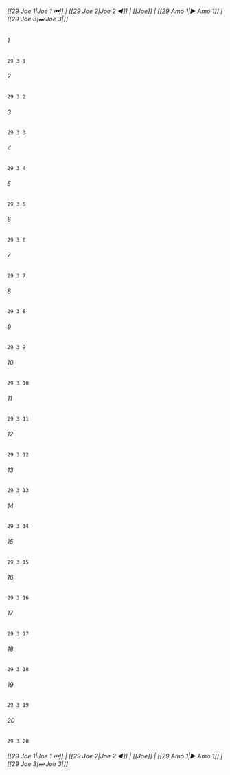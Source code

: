 
###### [[29 Joe 1|Joe 1 ⏮]] | [[29 Joe 2|Joe 2 ◀]] | [[Joe]] | [[29 Amó 1|▶ Amó 1]] | [[29 Joe 3|⏭ Joe 3|]]

###### 1
``` verse
29 3 1 
```
###### 2
``` verse
29 3 2 
```
###### 3
``` verse
29 3 3 
```
###### 4
``` verse
29 3 4 
```
###### 5
``` verse
29 3 5 
```
###### 6
``` verse
29 3 6 
```
###### 7
``` verse
29 3 7 
```
###### 8
``` verse
29 3 8 
```
###### 9
``` verse
29 3 9 
```
###### 10
``` verse
29 3 10 
```
###### 11
``` verse
29 3 11 
```
###### 12
``` verse
29 3 12 
```
###### 13
``` verse
29 3 13 
```
###### 14
``` verse
29 3 14 
```
###### 15
``` verse
29 3 15 
```
###### 16
``` verse
29 3 16 
```
###### 17
``` verse
29 3 17 
```
###### 18
``` verse
29 3 18 
```
###### 19
``` verse
29 3 19 
```
###### 20
``` verse
29 3 20 
```

###### [[29 Joe 1|Joe 1 ⏮]] | [[29 Joe 2|Joe 2 ◀]] | [[Joe]] | [[29 Amó 1|▶ Amó 1]] | [[29 Joe 3|⏭ Joe 3|]]

